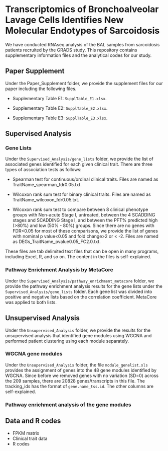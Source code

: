 # Transcriptomics of Bronchoalveolar Lavage Cells Identifies New Molecular Endotypes of Sarcoidosis
We have conducted RNAseq analysis of the BAL samples from sarcoidosis patients recruited by the GRADS study. This repository contains supplementary information files and the analytical codes for our study. 

## Paper Supplement
Under the Paper_Supplement folder, we provide the supplement files for our paper including the following files. 
* Supplementary Table E1: `SupplTable_E1.xlsx`.

* Supplementary Table E2: `SupplTable_E2.xlsx`.

* Supplementary Table E3: `SupplTable_E3.xlsx`.



## Supervised Analysis

### Gene Lists
Under the `Supervised_Analysis/gene_lists` folder, we provide the list of associated genes identified for each given clinical trait. There are three types of association tests as follows:

* Spearman test for continuous/ordinal clinical traits. Files are named as TraitName_spearman_fdr0.05.txt. 

* Wilcoxon rank sum test for binary clinical traits. Files are named as TraitName_wilcoxon_fdr0.05.txt.

* Wilcoxon rank sum test to compare between 8 clinical phenotype groups with Non-acute Stage I, untreated, between the 4 SCADDING stages and SCADDING Stage I, and between the PFT% predicted high (>80%) and low (50% - 80%) groups. Since there are no genes with FDR<0.05 for most of these comparisons, we provide the list of genes with nominal p value<0.05 and fold change>2 or < -2. Files are named as DEGs_TraitName_pvalue0.05_FC2.0.txt. 

These files are tab delimited text files that can be open in many programs, including Excel, R, and so on. The content in the files is self-explained.

### Pathway Enrichment Analysis by MetaCore
Under the `Supervised_Analysis/pathway_enrichment_metacore` folder, we provide the pathway enrichment analysis results for the gene lists under the `Supervised_Analysis/gene_lists` folder. Each gene list was divided into positive and negative lists based on the correlation coefficient. MetaCore was applied to both lists.

## Unsupervised Analysis
Under the `Unsupervised_Analysis` folder, we provide the results for the unsupervised analysis that identified gene modules using WGCNA and performed patient clustering using each module separately.

### WGCNA gene modules
Under the `Unsupervised_Analysis` folder, the file `module_genelist.xls` provides the assignment of genes into the 48 gene modules identified by WGCNA. Since before we removed genes with no variation (SD=0) across the 209 samples, there are 20828 genes/transcripts in this file. The tracking_ids has the format of `gene.name_tss.id`. The other columns are self-explained.

### Pathway enrichment analysis of the gene modules

## Data and R codes
* FPKM matrix
* Clinical trait data
* R codes


